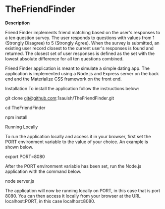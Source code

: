 # TheFriendFinder

**Description**

Friend Finder implements friend matching based on the user's responses to a ten question survey. The user responds to questions with values from 1 (Strongly Disagree) to 5 (Strongly Agree). When the survey is submitted, an existing user record closest to the current user's responses is found and returned. The closest set of user responses is defined as the set with the lowest absolute difference for all ten questions combined.

Friend Finder application is meant to simulate a simple dating app. The application is implemented using a Node.js and Express server on the back end and the Materialize CSS framework on the front end.


Installation
To install the application follow the instructions below:

git clone git@github.com:1saulsh/TheFriendFinder.git

cd TheFriendFinder

npm install

Running Locally

To run the application locally and access it in your browser, first set the PORT environment variable to the value of your choice. An example is shown below.

export PORT=8080

After the PORT environment variable has been set, run the Node.js application with the command below.

node server.js

The application will now be running locally on PORT, in this case that is port 8080. You can then access it locally from your browser at the URL localhost:PORT, in this case localhost:8080.